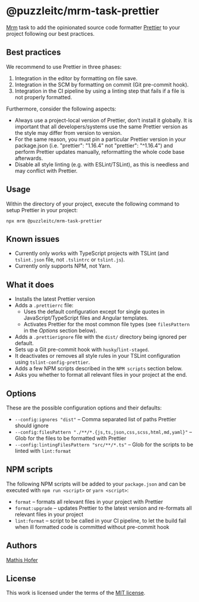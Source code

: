 # @puzzleitc/mrm-task-prettier

[Mrm](https://github.com/sapegin/mrm) task to add the opinionated source code formatter [Prettier](https://prettier.io/) to your project following our best practices.

## Best practices

We recommend to use Prettier in three phases:

1. Integration in the editor by formatting on file save.
2. Integration in the SCM by formatting on commit (Git pre-commit hook).
3. Integration in the CI pipeline by using a linting step that fails if a file is not properly formatted.

Furthermore, consider the following aspects:

- Always use a project-local version of Prettier, don’t install it globally. It is important that all developers/systems use the same Prettier version as the style may differ from version to version.
- For the same reason, you must pin a particular Prettier version in your package.json (i.e. "prettier": "1.16.4" not "prettier": "^1.16.4") and perform Prettier updates manually, reformatting the whole code base afterwards.
- Disable all style linting (e.g. with ESLint/TSLint), as this is needless and may conflict with Prettier.

## Usage

Within the directory of your project, execute the following command to setup Prettier in your project:

```
npx mrm @puzzleitc/mrm-task-prettier
```

## Known issues

- Currently only works with TypeScript projects with TSLint (and `tslint.json` file, not `.tslintrc` or `tslint.js`).
- Currently only supports NPM, not Yarn.

## What it does

- Installs the latest Prettier version
- Adds a `.prettierrc` file:
  - Uses the default configuration except for single quotes in JavaScript/TypeScript files and Angular templates.
  - Activates Prettier for the most common file types (see `filesPattern` in the _Options_ section below).
- Adds a `.prettierignore` file with the `dist/` directory being ignored per default.
- Sets up a Git pre-commit hook with `husky`/`lint-staged`.
- It deactivates or removes all style rules in your TSLint configuration using `tslint-config-prettier`.
- Adds a few NPM scripts described in the `NPM scripts` section below.
- Asks you whether to format all relevant files in your project at the end.

## Options

These are the possible configuration options and their defaults:

- `--config:ignores "dist"` – Comma separated list of paths Prettier should ignore
- `--config:filesPattern "./**/*.{js,ts,json,css,scss,html,md,yaml}"` – Glob for the files to be formatted with Prettier
- `--config:lintingFilesPattern "src/**/*.ts"` – Glob for the scripts to be linted with `lint:format`

## NPM scripts

The following NPM scripts will be added to your `package.json` and can be executed with `npm run <script>` or `yarn <script>`:

- `format` – formats all relevant files in your project with Prettier
- `format:upgrade` – updates Prettier to the latest version and re-formats all relevant files in your project
- `lint:format` – script to be called in your CI pipeline, to let the build fail when ill formatted code is committed without pre-commit hook

## Authors

[Mathis Hofer](https://github.com/hupf)

## License

This work is licensed under the terms of the [MIT license](License.md).
